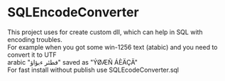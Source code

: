 # SQLEncodeConverter
This project uses for create custom dll, which can help in SQL with encoding troubles.
<br>For example when you got some  win-1256 text (atabic) and you need to convert it to UTF
<br>arabic "فطئر ءبؤاؤ" saved as "ÝØÆÑ ÁÈÄÇÄ" 
<br>
For fast install without publish use SQLEcodeConverter.sql
